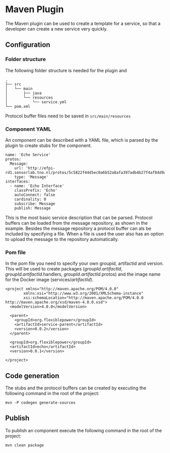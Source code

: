 # Maven Plugin
The Maven plugin can be used to create a template for a service, so that a developer can create a new service very quickly.

## Configuration
### Folder structure
The following folder structure is needed for the plugin and 
```
.
├── src
│   └── main
│       ├── java
│       └── resources
│           └── service.yml
└── pom.xml
```

Protocol buffer files need to be saved in `src/main/resources`
### Component YAML
An component can be described with a YAML file, which is parsed by the plugin to create stubs for the component.
```
name: 'Echo Service'
protos:
  Message:
    url: 'http://efpi-rd1.sensorlab.tno.nl/protos/5c5822f44d5ec0a6b52a8afa397adb4b27f4af84d9ac55efafe2973a695b1096'
    type: 'Message'
interfaces:
  - name: 'Echo Interface'
    classPrefix: 'Echo'
    autoConnect: false
    cardinality: 0
    subscribe: Message
    publish: Message
```
This is the most basic service description that can be parsed. Protocol buffers can be loaded from the message repository, as shown in the example. Besides the message repository a protocol buffer can als be included by specifying a file. When a file is used the user also has an option to upload the message to the repository automatically.
 
### Pom file
In the pom file you need to specify your own groupid, artifactid and version. This will be used to create packages (*groupId*.*artifactId*, *groupId*.*artifactId*.handlers, *groupId*.*artifactId*.protos) and the image name for the Docker image (services/*artifactId*).
```
<project xmlns="http://maven.apache.org/POM/4.0.0"
        xmlns:xsi="http://www.w3.org/2001/XMLSchema-instance"
        xsi:schemaLocation="http://maven.apache.org/POM/4.0.0 http://maven.apache.org/xsd/maven-4.0.0.xsd">
  <modelVersion>4.0.0</modelVersion>

  <parent>
    <groupId>org.flexiblepower</groupId>
    <artifactId>service-parent</artifactId>
    <version>0.0.2</version>
  </parent>

  <groupId>org.flexiblepower</groupId>
  <artifactId>echo</artifactId>
  <version>0.0.1</version>

</project>
```
## Code generation
The stubs and the protocol buffers can be created by executing the following command in the root of the project:
```
mvn -P codegen generate-sources
```

## Publish
To publish an component execute the following command in the root of the project:
```
mvn clean package
```

